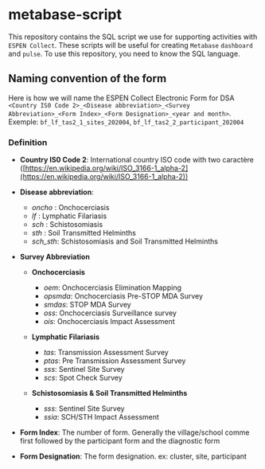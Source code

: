 # metabase-script
This repository contains the SQL script we use for supporting activities with `ESPEN Collect`. These scripts will be useful for creating `Metabase` `dashboard` and `pulse`. To use this repository, you need to know the SQL language.

## Naming convention of the form
Here is how we will name the ESPEN Collect Electronic Form for DSA
`<Country IS0 Code 2>_<Disease abbreviation>_<Survey Abbreviation>_<Form Index>_<Form Designation>_<year and month>`. Exemple: `bf_lf_tas2_1_sites_202004`, `bf_lf_tas2_2_participant_202004`

### Definition
- **Country IS0 Code 2**: International country ISO code with two caractère ([https://en.wikipedia.org/wiki/ISO_3166-1_alpha-2](https://en.wikipedia.org/wiki/ISO_3166-1_alpha-2))
- **Disease abbreviation**:
  - *oncho* : Onchocerciasis
  - *lf* : Lymphatic Filariasis
  - *sch* : Schistosomiasis
  - *sth* : Soil Transmitted Helminths
  - *sch_sth*: Schistosomiasis and Soil Transmitted Helminths

- **Survey Abbreviation**
  - **Onchocerciasis**
    - *oem*: Onchocerciasis Elimination Mapping
    - *opsmda*: Onchocerciasis Pre-STOP MDA Survey
    - *smdas*: STOP MDA Survey
    - *oss*: Onchocerciasis Surveillance survey
    - *ois*:  Onchocerciasis Impact Assessment
  
  - **Lymphatic Filariasis**
    - *tas*: Transmission Assessment Survey
    - *ptas*: Pre Transmission Assessment Survey
    - *sss*: Sentinel Site Survey
    - *scs*: Spot Check Survey
  
  - **Schistosomiasis & Soil Transmitted Helminths**
    - *sss*: Sentinel Site Survey
    - *ssia*:  SCH/STH Impact Assessment

- **Form Index**: The number of form. Generally the village/school comme first followed by the participant form and the diagnostic form

- **Form Designation**: The form designation. ex: cluster, site, participant

